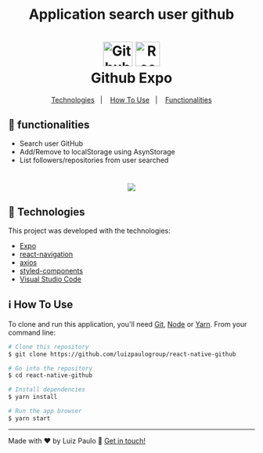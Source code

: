 <h1 align="center">Application search user github</h1>

<h1 align="center">
    <img alt="Github logo" width="60px" height="50px" src="https://github.com/luizpaulogroup/react-native-github/blob/master/src/Gif/github.png">
    <img alt="React logo" width="50px" height="50px" src="https://github.com/luizpaulogroup/react-native-github/blob/master/src/Gif/expo.png" />
    <br>
    Github Expo
</h1>

<p align="center">
  <a href="#rocket-technologies">Technologies</a>&nbsp;&nbsp;&nbsp;|&nbsp;&nbsp;&nbsp;
  <a href="#information_source-how-to-use">How To Use</a>&nbsp;&nbsp;&nbsp;|&nbsp;&nbsp;&nbsp;
  <a href="#pencil-functionalities">Functionalities</a>
</p>

## :pencil: functionalities
- Search user GitHub
- Add/Remove to localStorage using AsynStorage
- List followers/repositories from user searched

<h1 align="center"><img src="https://github.com/luizpaulogroup/mygit/blob/master/src/Gif/GIF.gif" /></h1>

## :rocket: Technologies

This project was developed with the technologies:

-  [Expo](https://expo.io/)
-  [react-navigation](https://reactnavigation.org/)
-  [axios](https://github.com/axios/axios)
-  [styled-components](https://www.styled-components.com/)
-  [Visual Studio Code](https://code.visualstudio.com/)

## :information_source: How To Use

To clone and run this application, you'll need [Git](https://git-scm.com), [Node](https://nodejs.org/en/) or [Yarn](https://yarnpkg.com/). From your command line:

```bash
# Clone this repository
$ git clone https://github.com/luizpaulogroup/react-native-github

# Go into the repository
$ cd react-native-github

# Install dependencies
$ yarn install

# Run the app browser
$ yarn start

```

---

Made with ♥ by Luiz Paulo :wave: [Get in touch!](https://www.linkedin.com/in/luiz-paulo/)
